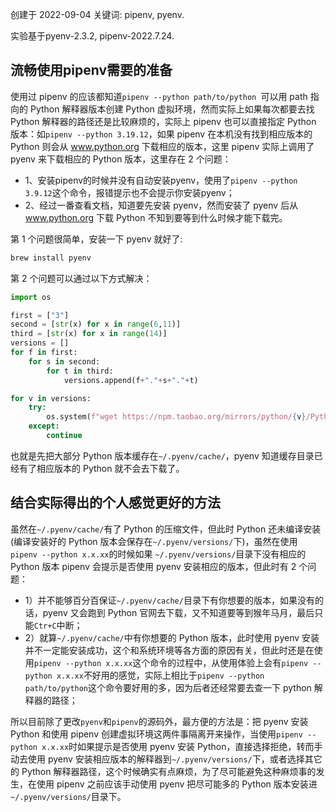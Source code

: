 创建于 2022-09-04
关键词: pipenv, pyenv.

实验基于pyenv-2.3.2, pipenv-2022.7.24.

## 流畅使用pipenv需要的准备

使用过 pipenv 的应该都知道`pipenv --python path/to/python `可以用 path 指向的 Python 解释器版本创建 Python 虚拟环境，然而实际上如果每次都要去找 Python 解释器的路径还是比较麻烦的，实际上 pipenv 也可以直接指定 Python 版本：如`pipenv --python 3.19.12`，如果 pipenv 在本机没有找到相应版本的 Python 则会从 www.python.org 下载相应的版本，这里 pipenv 实际上调用了 pyenv 来下载相应的 Python 版本，这里存在 2 个问题：

- 1、安装pipenv的时候并没有自动安装pyenv，使用了`pipenv --python 3.9.12`这个命令，报错提示也不会提示你安装pyenv；
- 2、经过一番查看文档，知道要先安装 pyenv，然而安装了 pyenv 后从 www.python.org 下载 Python 不知到要等到什么时候才能下载完。

第 1 个问题很简单，安装一下 pyenv 就好了:
```sh
brew install pyenv
```

第 2 个问题可以通过以下方式解决：

```python
import os

first = ["3"]
second = [str(x) for x in range(6,11)]
third = [str(x) for x in range(14)]
versions = []
for f in first:
    for s in second:
        for t in third:
            versions.append(f+"."+s+"."+t)

for v in versions:
    try:
        os.system(f"wget https://npm.taobao.org/mirrors/python/{v}/Python-{v}.tar.xz -P ~/.pyenv/cache/")
    except:
        continue
```

 也就是先把大部分 Python 版本缓存在`~/.pyenv/cache/`，pyenv 知道缓存目录已经有了相应版本的 Python 就不会去下载了。

## 结合实际得出的个人感觉更好的方法

虽然在`~/.pyenv/cache/`有了 Python 的压缩文件，但此时 Python 还未编译安装(编译安装好的 Python 版本会保存在`~/.pyenv/versions/`下)，虽然在使用 `pipenv --python x.x.xx`的时候如果 `~/.pyenv/versions/`目录下没有相应的 Python 版本 pipenv 会提示是否使用 pyenv 安装相应的版本，但此时有 2 个问题：

- 1）并不能够百分百保证`~/.pyenv/cache/`目录下有你想要的版本，如果没有的话，pyenv 又会跑到 Python 官网去下载，又不知道要等到猴年马月，最后只能`Ctr+C`中断；
- 2）就算`~/.pyenv/cache/`中有你想要的 Python 版本，此时使用 pyenv 安装并不一定能安装成功，这个和系统环境等各方面的原因有关，但此时还是在使用`pipenv --python x.x.xx`这个命令的过程中，从使用体验上会有`pipenv --python x.x.xx`不好用的感觉，实际上相比于`pipenv --python path/to/python`这个命令要好用的多，因为后者还经常要去查一下 python 解释器的路径；

所以目前除了更改`pyenv`和`pipenv`的源码外，最方便的方法是：把 pyenv 安装 Python 和使用 pipenv 创建虚拟环境这两件事隔离开来操作，当使用`pipenv --python x.x.xx`时如果提示是否使用 pyenv 安装 Python，直接选择拒绝，转而手动去使用 pyenv 安装相应版本的解释器到`~/.pyenv/versions/`下，或者选择其它的 Python 解释器路径，这个时候确实有点麻烦，为了尽可能避免这种麻烦事的发生，在使用 pipenv 之前应该手动使用 pyenv 把尽可能多的 Python 版本安装进`~/.pyenv/versions/`目录下。

